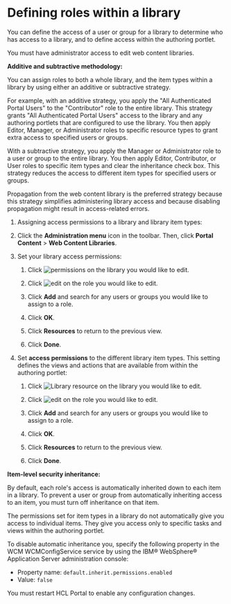 # Defining roles within a library

You can define the access of a user or group for a library to determine who has access to a library, and to define access within the authoring portlet.

You must have administrator access to edit web content libraries.

**Additive and subtractive methodology:**

You can assign roles to both a whole library, and the item types within a library by using either an additive or subtractive strategy.

For example, with an additive strategy, you apply the "All Authenticated Portal Users" to the "Contributor" role to the entire library. This strategy grants "All Authenticated Portal Users" access to the library and any authoring portlets that are configured to use the library. You then apply Editor, Manager, or Administrator roles to specific resource types to grant extra access to specified users or groups.

With a subtractive strategy, you apply the Manager or Administrator role to a user or group to the entire library. You then apply Editor, Contributor, or User roles to specific item types and clear the inheritance check box. This strategy reduces the access to different item types for specified users or groups.

Propagation from the web content library is the preferred strategy because this strategy simplifies administering library access and because disabling propagation might result in access-related errors.

1.  Assigning access permissions to a library and library item types:
2.  Click the **Administration menu** icon in the toolbar. Then, click **Portal Content** \> **Web Content Libraries**.

3.  Set your library access permissions:

    1.  Click ![permissions](../../../../../images/permissions.jpg) on the library you would like to edit.

    2.  Click ![edit](../../../../../images/edit.jpg) on the role you would like to edit.

    3.  Click **Add** and search for any users or groups you would like to assign to a role.

    4.  Click **OK**.

    5.  Click **Resources** to return to the previous view.

    6.  Click **Done**.

4.  Set **access permissions** to the different library item types. This setting defines the views and actions that are available from within the authoring portlet:

    1.  Click ![Library resource](../../../../../images/keydoc.jpg) on the library you would like to edit.

    2.  Click ![edit](../../../../../images/edit.jpg) on the role you would like to edit.

    3.  Click **Add** and search for any users or groups you would like to assign to a role.

    4.  Click **OK**.

    5.  Click **Resources** to return to the previous view.

    6.  Click **Done**.


**Item-level security inheritance:**

By default, each role's access is automatically inherited down to each item in a library. To prevent a user or group from automatically inheriting access to an item, you must turn off inheritance on that item.

The permissions set for item types in a library do not automatically give you access to individual items. They give you access only to specific tasks and views within the authoring portlet.

To disable automatic inheritance you, specify the following property in the WCM WCMConfigService service by using the IBM® WebSphere® Application Server administration console:

-   Property name: `default.inherit.permissions.enabled`
-   Value: `false`

You must restart HCL Portal to enable any configuration changes.

<!--

**Parent topic:**[Managing web content libraries](../panel_help/wcm_admin_libraries.md) -->

